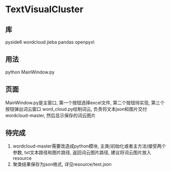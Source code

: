 # TextVisualCluster

## 库
pyside6
wordcloud
jieba
pandas
openpyxl


## 用法
python MainWindow.py
## 页面
MainWindow.py是主窗口, 第一个按钮选择excel文件, 第二个按钮待实现, 第三个按钮弹出词云窗口
word_cloud.py绘制词云, 负责将文本json和图片交付wordcloud-master, 然后显示保存的词云图片
## 待完成
1. wordcloud-master需要改造成python模块, 主类(初始化或者主方法)接受两个参数, txt文本路径和图片路径, 返回词云图片路径, 建议将词云图片放入resource
2. 聚类结果保存为json格式, 详见resource/test.json
